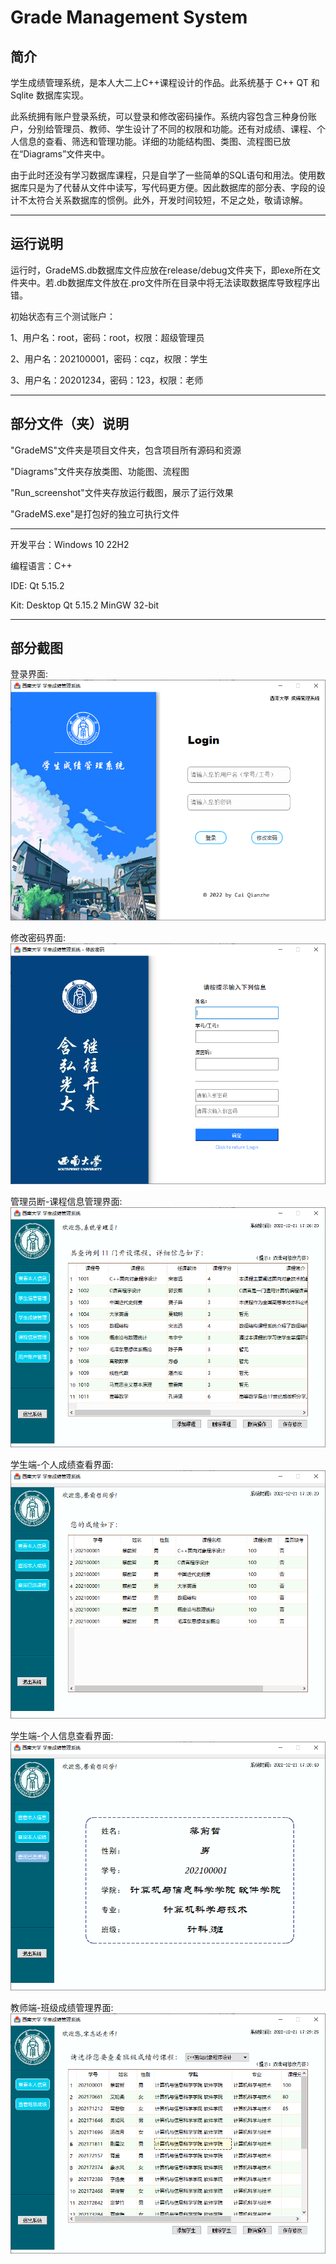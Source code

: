 # Grade Management System

## 简介

学生成绩管理系统，是本人大二上C++课程设计的作品。此系统基于 C++ QT 和 Sqlite 数据库实现。

此系统拥有账户登录系统，可以登录和修改密码操作。系统内容包含三种身份账户，分别给管理员、教师、学生设计了不同的权限和功能。还有对成绩、课程、个人信息的查看、筛选和管理功能。详细的功能结构图、类图、流程图已放在“Diagrams”文件夹中。

由于此时还没有学习数据库课程，只是自学了一些简单的SQL语句和用法。使用数据库只是为了代替从文件中读写，写代码更方便。因此数据库的部分表、字段的设计不太符合关系数据库的惯例。此外，开发时间较短，不足之处，敬请谅解。

---

## 运行说明

运行时，GradeMS.db数据库文件应放在release/debug文件夹下，即exe所在文件夹中。若.db数据库文件放在.pro文件所在目录中将无法读取数据库导致程序出错。

初始状态有三个测试账户：

1、用户名：root，密码：root，权限：超级管理员

2、用户名：202100001，密码：cqz，权限：学生

3、用户名：20201234，密码：123，权限：老师

--- 

## 部分文件（夹）说明

"GradeMS"文件夹是项目文件夹，包含项目所有源码和资源

"Diagrams"文件夹存放类图、功能图、流程图

"Run_screenshot"文件夹存放运行截图，展示了运行效果

"GradeMS.exe"是打包好的独立可执行文件

--- 

开发平台：Windows 10 22H2

编程语言：C++

IDE: Qt 5.15.2

Kit: Desktop Qt 5.15.2 MinGW 32-bit

--- 
## 部分截图

登录界面:
![](https://github.com/bbdzs/Grade-Management-System/raw/main/Run_screenshot/1Login.png)

修改密码界面:
![](https://github.com/bbdzs/Grade-Management-System/raw/main/Run_screenshot/2ChangePswd.png)

管理员断-课程信息管理界面:
![](https://github.com/bbdzs/Grade-Management-System/raw/main/Run_screenshot/root-CourseInfoManagement.png)

学生端-个人成绩查看界面:
![](https://github.com/bbdzs/Grade-Management-System/raw/main/Run_screenshot/stu-MyGrade.png)

学生端-个人信息查看界面:
![](https://github.com/bbdzs/Grade-Management-System/raw/main/Run_screenshot/stu-MyInfo.png)

教师端-班级成绩管理界面:
![](https://github.com/bbdzs/Grade-Management-System/raw/main/Run_screenshot/tea-ClassGrade.png)



